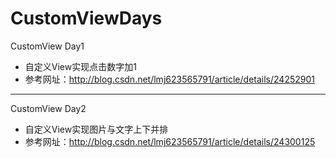 # CustomViewDays

CustomView Day1

 * 自定义View实现点击数字加1
 * 参考网址：http://blog.csdn.net/lmj623565791/article/details/24252901

- - -

CustomView Day2

 * 自定义View实现图片与文字上下并排
 * 参考网址：http://blog.csdn.net/lmj623565791/article/details/24300125
